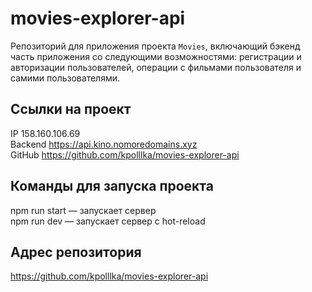 # movies-explorer-api
Репозиторий для приложения проекта `Movies`, включающий бэкенд часть приложения со следующими возможностями: регистрации и авторизации пользователей, операции с фильмами пользователя и самими пользователями.

## Ссылки на проект
IP 158.160.106.69  
Backend https://api.kino.nomoredomains.xyz  
GitHub https://github.com/kpolllka/movies-explorer-api

## Команды для запуска проекта
npm run start — запускает сервер  
npm run dev — запускает сервер с hot-reload

## Адрес репозитория
https://github.com/kpolllka/movies-explorer-api
